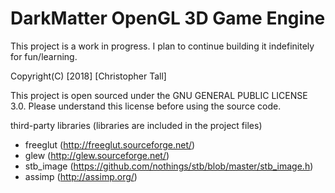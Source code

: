 # DarkMatter OpenGL 3D Game Engine

This project is a work in progress.
I plan to continue building it indefinitely for fun/learning.

Copyright(C) [2018]  [Christopher Tall]
  
This project is open sourced under the GNU GENERAL PUBLIC LICENSE 3.0.
Please understand this license before using the source code.


third-party libraries
(libraries are included in the project files) 
  
- freeglut (http://freeglut.sourceforge.net/)
- glew (http://glew.sourceforge.net/)
- stb_image (https://github.com/nothings/stb/blob/master/stb_image.h)
- assimp (http://assimp.org/)

